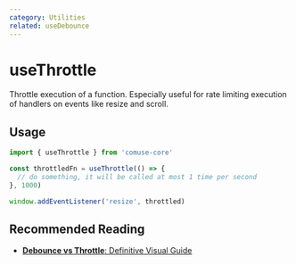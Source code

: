 ```yaml
---
category: Utilities
related: useDebounce
---
```


# useThrottle

Throttle execution of a function. Especially useful for rate limiting execution of handlers on events like resize and scroll.

## Usage

```js
import { useThrottle } from 'comuse-core'

const throttledFn = useThrottle(() => {
  // do something, it will be called at most 1 time per second
}, 1000)

window.addEventListener('resize', throttled)
```

## Recommended Reading

- [**Debounce vs Throttle**: Definitive Visual Guide](https://redd.one/blog/debounce-vs-throttle)
